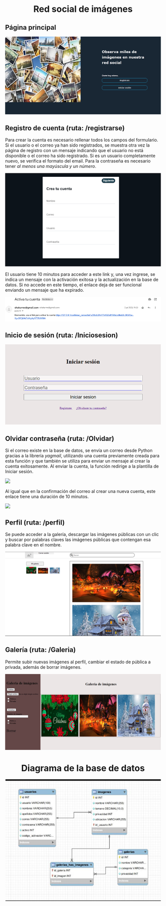 # <div align="center">Red social de imágenes</div>

## Página principal
<img src="Inicio.png">

## Registro de cuenta (ruta: /registrarse)
Para crear la cuenta es necesario rellenar todos los campos del formulario. Si el usuario o el correo ya han sido registrados, se muestra otra vez la página de registro con un mensaje indicando que el usuario no está disponible o el correo ha sido registrado. Si es un usuario completamente nuevo, se verifica el formato del email. Para la contraseña es necesario tener *al menos una mayúscula y un número*.

<img src="Registro.png">

El usuario tiene 10 minutos para acceder a este link y, una vez ingrese, se indica un mensaje con la activación exitosa y la actualización en la base de datos. Si no accede en este tiempo, el enlace deja de ser funcional enviando un mensaje que ha expirado.

<img src="confirmarcorreo.png">

## Inicio de sesión (ruta: /Iniciosesion)

<img src="iniciosesion.png">

## Olvidar contraseña (ruta: /Olvidar)

Si el correo existe en la base de datos, se envía un correo desde Python gracias a la librería *yagmail*, utilizando una cuenta previamente creada para esta función y que también se utiliza para enviar un mensaje al crear la cuenta exitosamente. Al enviar la cuenta, la función redirige a la plantilla de Iniciar sesión.

<img src="Olvidarcontraseña.png">

Al igual que en la confirmación del correo al crear una nueva cuenta, este enlace tiene una duración de 10 minutos.

<img src="recuperarcontraseña.png">

## Perfil (ruta: /perfil)

Se puede acceder a la galería, descargar las imágenes públicas con un clic y buscar por palabras claves las imágenes públicas que contengan esa palabra clave en el nombre.

<img src="perfil.png">

## Galería (ruta: /Galeria)

Permite subir nuevas imágenes al perfil, cambiar el estado de pública a privada, además de borrar imágenes.

<img src="Galeria.png">

# <div align="center">Diagrama de la base de datos</div>

<div align="center"><img src="Diagramabasededatos.png"></div>
